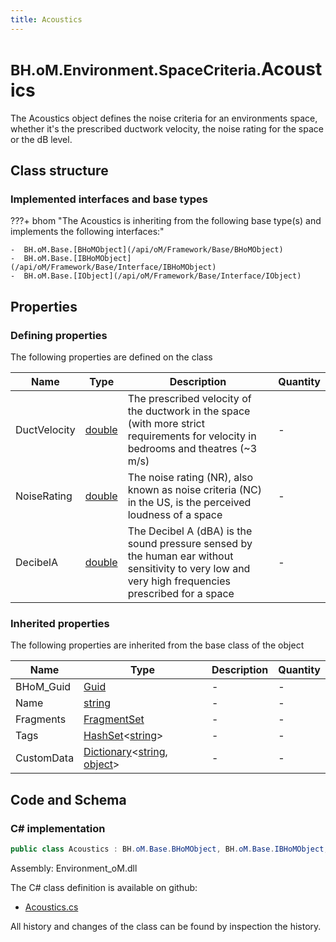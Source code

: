```yaml
---
title: Acoustics
---
```


# <small>BH.oM.Environment.SpaceCriteria.</small>**Acoustics**

The Acoustics object defines the noise criteria for an environments space, whether it's the prescribed ductwork velocity, the noise rating for the space or the dB level.

## Class structure

### Implemented interfaces and base types

???+ bhom "The Acoustics is inheriting from the following base type(s) and implements the following interfaces:"

    -  BH.oM.Base.[BHoMObject](/api/oM/Framework/Base/BHoMObject)
    -  BH.oM.Base.[IBHoMObject](/api/oM/Framework/Base/Interface/IBHoMObject)
    -  BH.oM.Base.[IObject](/api/oM/Framework/Base/Interface/IObject)


## Properties



### Defining properties

The following properties are defined on the class

| Name             | Type             | Description      | Quantity         |
|------------------|------------------|------------------|------------------|
| DuctVelocity | [double](https://learn.microsoft.com/en-us/dotnet/api/System.Double?view=netstandard-2.0) | The prescribed velocity of the ductwork in the space (with more strict requirements for velocity in bedrooms and theatres (~3 m/s) | - |
| NoiseRating | [double](https://learn.microsoft.com/en-us/dotnet/api/System.Double?view=netstandard-2.0) | The noise rating (NR), also known as noise criteria (NC) in the US, is the perceived loudness of a space | - |
| DecibelA | [double](https://learn.microsoft.com/en-us/dotnet/api/System.Double?view=netstandard-2.0) | The Decibel A (dBA) is the sound pressure sensed by the human ear without sensitivity to very low and very high frequencies prescribed for a space | - |


### Inherited properties
The following properties are inherited from the base class of the object

| Name             | Type             | Description      | Quantity         |
|------------------|------------------|------------------|------------------|
| BHoM_Guid | [Guid](https://learn.microsoft.com/en-us/dotnet/api/System.Guid?view=netstandard-2.0) | - | - |
| Name | [string](https://learn.microsoft.com/en-us/dotnet/api/System.String?view=netstandard-2.0) | - | - |
| Fragments | [FragmentSet](/api/oM/Framework/Base/FragmentSet) | - | - |
| Tags | [HashSet](https://learn.microsoft.com/en-us/dotnet/api/System.Collections.Generic.HashSet-1?view=netstandard-2.0)&lt;[string](https://learn.microsoft.com/en-us/dotnet/api/System.String?view=netstandard-2.0)&gt; | - | - |
| CustomData | [Dictionary](https://learn.microsoft.com/en-us/dotnet/api/System.Collections.Generic.Dictionary-2?view=netstandard-2.0)&lt;[string](https://learn.microsoft.com/en-us/dotnet/api/System.String?view=netstandard-2.0), [object](https://learn.microsoft.com/en-us/dotnet/api/System.Object?view=netstandard-2.0)&gt; | - | - |


## Code and Schema

### C# implementation

``` C# title="C#"
public class Acoustics : BH.oM.Base.BHoMObject, BH.oM.Base.IBHoMObject, BH.oM.Base.IObject
```

Assembly: Environment_oM.dll

The C# class definition is available on github:

- [Acoustics.cs](https://github.com/BHoM/BHoM/blob/develop/Environment_oM/SpaceCriteria\Acoustics.cs)

All history and changes of the class can be found by inspection the history.
